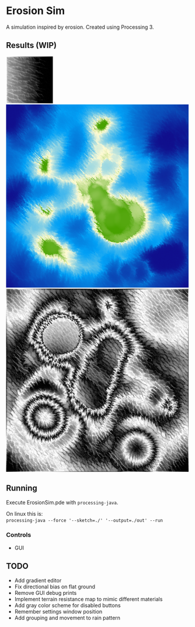 # Erosion Sim

A simulation inspired by erosion. Created using Processing 3.

## Results (WIP)
![](Outputs/basic_gradient.png)
![](Outputs/islands.png)
![](Outputs/crumbling.png)


## Running
Execute ErosionSim.pde with `processing-java`.

On linux this is:   
```processing-java --force '--sketch=./' '--output=./out' --run```

### Controls
- GUI

## TODO
- Add gradient editor
- Fix directional bias on flat ground
- Remove GUI debug prints
- Implement terrain resistance map to mimic different materials
- Add gray color scheme for disabled buttons
- Remember settings window position
- Add grouping and movement to rain pattern